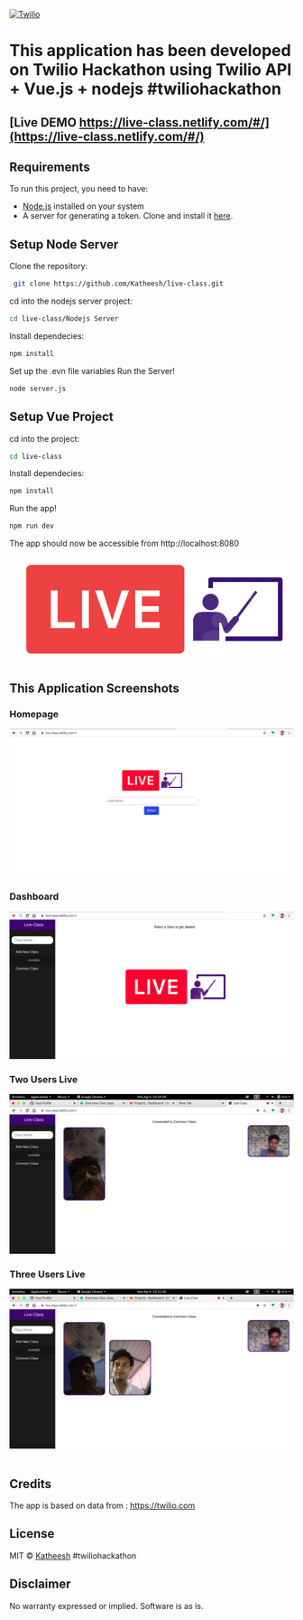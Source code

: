 <a  href="https://www.twilio.com">
<img  src="https://static0.twilio.com/marketing/bundles/marketing/img/logos/wordmark-red.svg"  alt="Twilio"  width="250"  />
</a>

# This application has been developed on Twilio Hackathon using Twilio API + Vue.js + nodejs #twiliohackathon

## [Live DEMO https://live-class.netlify.com/#/](https://live-class.netlify.com/#/) 
   
## Requirements 

To run this project, you need to have:

- [Node.js](https://nodejs.org/) installed on your system
- A server for generating a token. Clone and install it [here](https://github.com/Katheesh/live-class.git).

## Setup Node Server

Clone the repository:

``` bash
 git clone https://github.com/Katheesh/live-class.git
```
cd into the nodejs server project:
``` bash
cd live-class/Nodejs Server
```
Install dependecies:

``` bash
npm install
```
Set up the .evn file variables
Run the Server!

``` bash
node server.js

```
## Setup Vue Project

cd into the project:
``` bash
cd live-class
```

Install dependecies:

``` bash
npm install
```

Run the app!

``` bash
npm run dev
```

The app should now be accessible from http://localhost:8080

<p align="center">
	<img src="src/assets/app-logo.png">
</p>


## This Application Screenshots

<p align="center">
	<h3>Homepage</h3>
	<img src="screenshots/Screenshot1.png"><br>
	<h3>Dashboard</h3>
	<img src="screenshots/Screenshot2.png"><br>
	<h3>Two Users Live</h3>
	<img src="screenshots/Screenshot3.png"><br>
	<h3>Three Users Live</h3>
	<img src="screenshots/Screenshot4.png"><br><br>
</p>


## Credits

The app is based on data from : https://twilio.com

## License

MIT © [Katheesh](LICENSE) #twiliohackathon

## Disclaimer

No warranty expressed or implied. Software is as is.

[twilio]: https://www.twilio.com
